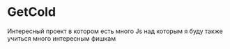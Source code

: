 # GetCold
Интересный проект в котором есть много Js  над которым я буду также учиться  много интересным фишкам 
